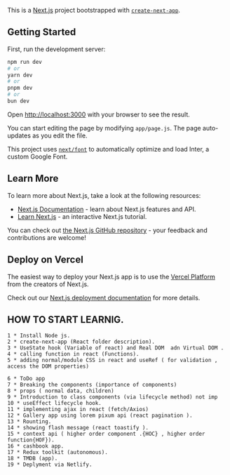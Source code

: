 This is a [Next.js](https://nextjs.org/) project bootstrapped with [`create-next-app`](https://github.com/vercel/next.js/tree/canary/packages/create-next-app).

## Getting Started

First, run the development server:

```bash
npm run dev
# or
yarn dev
# or
pnpm dev
# or
bun dev
```

Open [http://localhost:3000](http://localhost:3000) with your browser to see the result.

You can start editing the page by modifying `app/page.js`. The page auto-updates as you edit the file.

This project uses [`next/font`](https://nextjs.org/docs/basic-features/font-optimization) to automatically optimize and load Inter, a custom Google Font.

## Learn More

To learn more about Next.js, take a look at the following resources:

- [Next.js Documentation](https://nextjs.org/docs) - learn about Next.js features and API.
- [Learn Next.js](https://nextjs.org/learn) - an interactive Next.js tutorial.

You can check out [the Next.js GitHub repository](https://github.com/vercel/next.js/) - your feedback and contributions are welcome!

## Deploy on Vercel

The easiest way to deploy your Next.js app is to use the [Vercel Platform](https://vercel.com/new?utm_medium=default-template&filter=next.js&utm_source=create-next-app&utm_campaign=create-next-app-readme) from the creators of Next.js.

Check out our [Next.js deployment documentation](https://nextjs.org/docs/deployment) for more details.

## HOW TO  START LEARNIG.
```
1 * Install Node js.
2 * create-next-app (React folder description).
3 * UseState hook (Variable of react) and Real DOM  adn Virtual DOM .
4 * calling function in react (Functions).
5 * adding normal/module CSS in react and useRef ( for validation , access the DOM properties)

6 * ToDo app
7 * Breaking the components (importance of components)
8 * props ( normal data, children)
9 * Introduction to class components (via lifecycle method) not imp
10 * useEffect lifecycle hook.
11 * implementing ajax in react (fetch/Axios)
12 * Gallery app using lorem pixum api (react pagination ).
13 * Rounting.
14 * showing flash message (react toastify ).
15 * context api ( higher order component .{HOC} , higher order function{HOF}).
16 * cashbook app.
17 * Redux toolkit (autonomous).
18 * TMDB (app).
19 * Deplyment via Netlify.


 ```